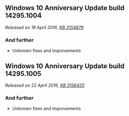 ## Windows 10 Anniversary Update build 14295.1004
_Released on 18 April 2016, [KB 3154879](https://support.microsoft.com/?kbid=3154879)_

### And further
- Unknown fixes and improvements

## Windows 10 Anniversary Update build 14295.1005
_Released on 22 April 2016, [KB 3156425](https://support.microsoft.com/?kbid=3156425)_

### And further
- Unknown fixes and improvements